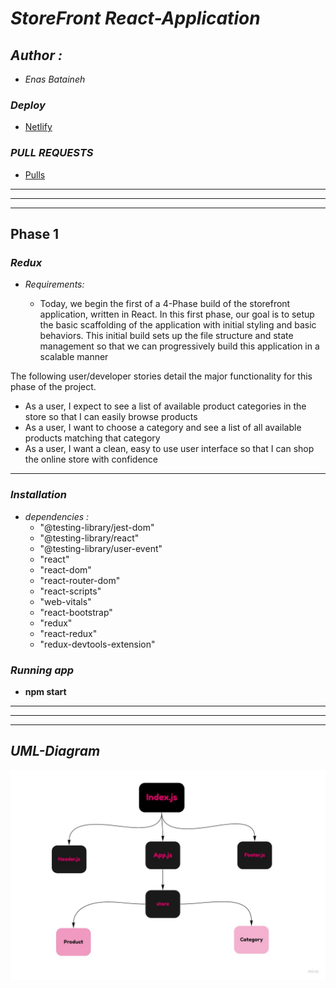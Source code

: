 # *StoreFront React-Application*

## *Author :*

* *Enas Bataineh*

### *Deploy*

* [Netlify](https://github.com/En-ZUH/Storefront/pulls )

### *PULL REQUESTS*

* [Pulls](https://github.com/En-ZUH/Storefront/pulls)

***
***
***

## Phase 1

### *Redux*

* *Requirements:*

  * Today, we begin the first of a 4-Phase build of the storefront application, written in React. In this first phase, our goal is to setup the basic scaffolding of the application with initial styling and basic behaviors. This initial build sets up the file structure and state management so that we can progressively build this application in a scalable manner

The following user/developer stories detail the major functionality for this phase of the project.

* As a user, I expect to see a list of available product categories in the store so that I can easily browse products
* As a user, I want to choose a category and see a list of all available products matching that category
* As a user, I want a clean, easy to use user interface so that I can shop the online store with confidence

***

### *Installation*

* *dependencies :*
  * "@testing-library/jest-dom"
  * "@testing-library/react"
  * "@testing-library/user-event"
  * "react"
  * "react-dom"
  * "react-router-dom"
  * "react-scripts"
  * "web-vitals"
  * "react-bootstrap"
  * "redux"
  * "react-redux"
  * "redux-devtools-extension"

### *Running app*

* **npm start**

***
***
***

## *UML-Diagram*

![UML](./assets/UML-store.jpg )
